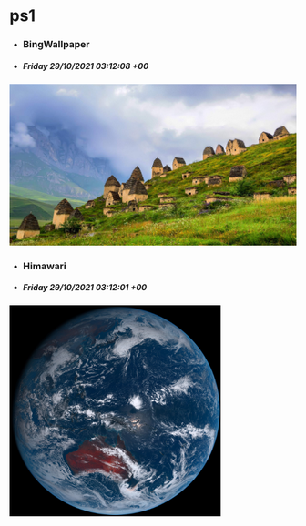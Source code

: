 # ps1

- ### BingWallpaper
- ##### Friday 29/10/2021 03:12:08 +00
<img src="BingWallpaper/latest.jpg" width="700" height="auto" title="👉  BingWallpaper  👈">


- ### Himawari 
- ##### Friday 29/10/2021 03:12:01 +00
<img src="Himawari/latest.jpg" width="auto" height="371" title="👉  Himawari  👈">






